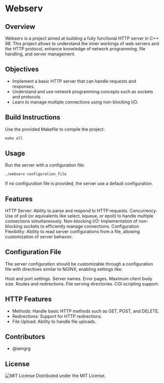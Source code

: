 # Webserv

## Overview

Webserv is a project aimed at building a fully functional HTTP server in C++ 98. This project allows to understand the inner workings of web servers and the HTTP protocol, enhance knowledge of network programming, file handling, and server management.

## Objectives

- Implement a basic HTTP server that can handle requests and responses.
- Understand and use network programming concepts such as sockets and protocols.
- Learn to manage multiple connections using non-blocking I/O.

## Build Instructions

Use the provided Makefile to compile the project:
```bash
make all
```

## Usage
Run the server with a configuration file:

```bash
./webserv configuration_file
```

If no configuration file is provided, the server use a default configuration.

## Features

HTTP Server: Ability to parse and respond to HTTP requests.
Concurrency: Use of poll (or equivalents like select, kqueue, or epoll) to handle multiple connections simultaneously.
Non-blocking I/O: Implementation of non-blocking sockets to efficiently manage connections.
Configuration Flexibility: Ability to read server configurations from a file, allowing customization of server behavior.

## Configuration File

The server configuration should be customizable through a configuration file with directives similar to NGINX, enabling settings like:

Host and port settings.
Server names.
Error pages.
Maximum client body size.
Routes and redirections.
File serving directories.
CGI scripting support.

## HTTP Features

- Methods: Handle basic HTTP methods such as GET, POST, and DELETE.
- Redirections: Support for HTTP redirections.
- File Upload: Ability to handle file uploads.

## Contributors

- @iamgrg

## License

![MIT License](https://img.shields.io/badge/license-MIT-green)
Distributed under the MIT License.
